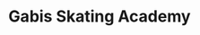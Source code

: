 ---
title: "Gabis Skating Academy"
url: /wendlingen-am-neckar/gabis-skating-academy/
shop: Sport
---